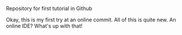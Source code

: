 
Repository for first tutorial in Github

Okay, this is my first try at an online commit. All of this is quite new. An online IDE? What's up with that!


